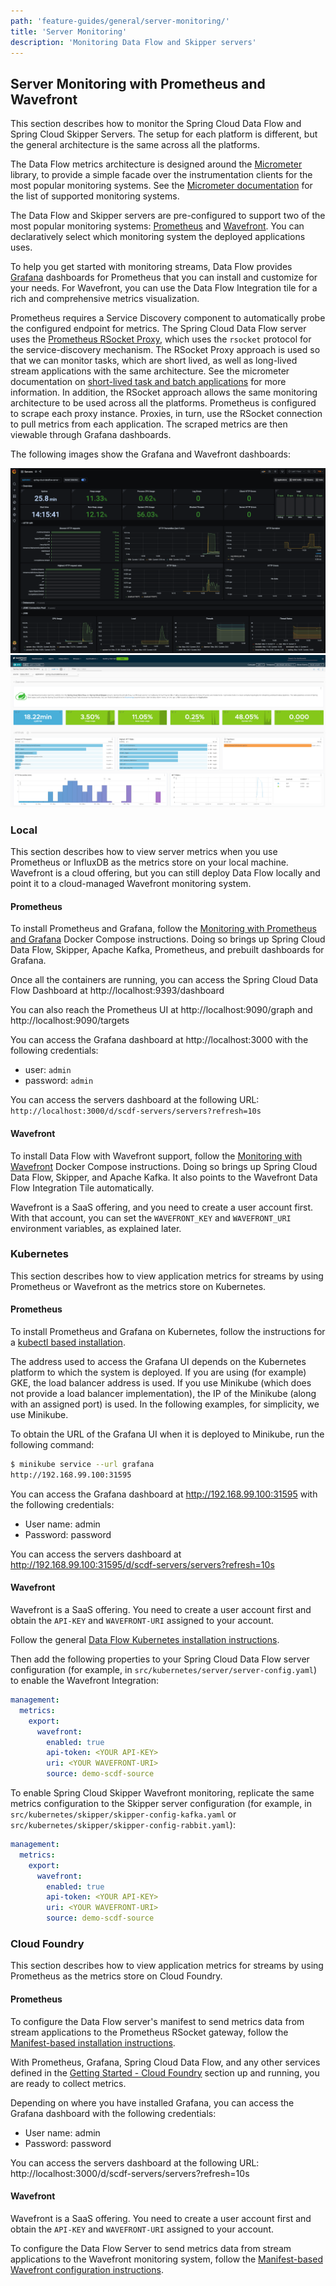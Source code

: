 ```yaml
---
path: 'feature-guides/general/server-monitoring/'
title: 'Server Monitoring'
description: 'Monitoring Data Flow and Skipper servers'
---
```


## Server Monitoring with Prometheus and Wavefront

This section describes how to monitor the Spring Cloud Data Flow and Spring Cloud Skipper Servers. The setup for each platform is different, but the general architecture is the same across all the platforms.

The Data Flow metrics architecture is designed around the [Micrometer](https://micrometer.io/) library, to provide a simple facade over the instrumentation clients for the most popular monitoring systems. See the [Micrometer documentation](https://micrometer.io/docs) for the list of supported monitoring systems.

The Data Flow and Skipper servers are pre-configured to support two of the most popular monitoring systems: [Prometheus](https://prometheus.io/) and [Wavefront](https://www.wavefront.com/). You can declaratively select which monitoring system the deployed applications uses.

To help you get started with monitoring streams, Data Flow provides [Grafana](https://grafana.com/) dashboards for Prometheus that you can install and customize for your needs. For Wavefront, you can use the Data Flow Integration tile for a rich and comprehensive metrics visualization.

<!--NOTE-->

Prometheus requires a Service Discovery component to automatically probe the configured endpoint for metrics. The Spring Cloud Data Flow server uses the [Prometheus RSocket Proxy](https://github.com/micrometer-metrics/prometheus-rsocket-proxy), which uses the `rsocket` protocol for the service-discovery mechanism. The RSocket Proxy approach is used so that we can monitor tasks, which are short lived, as well as long-lived stream applications with the same architecture. See the micrometer documentation on [short-lived task and batch applications](https://github.com/micrometer-metrics/prometheus-rsocket-proxy#support-for-short-lived-or-serverless-applications) for more information. In addition, the RSocket approach allows the same monitoring architecture to be used across all the platforms. Prometheus is configured to scrape each proxy instance. Proxies, in turn, use the RSocket connection to pull metrics from each application. The scraped metrics are then viewable through Grafana dashboards.

<!--END_NOTE-->

The following images show the Grafana and Wavefront dashboards:

![Grafana Servers Dashboard](images/SCDF-grafana-servers-dashboard.png)
![Wavefront Servers Dashboard](images/SCDF-wavefront-servers-dashboard.png)

### Local

This section describes how to view server metrics when you use Prometheus or InfluxDB as the metrics store on your local machine. Wavefront is a cloud offering, but you can still deploy Data Flow locally and point it to a cloud-managed Wavefront monitoring system.

<!--TABS-->

<!--Prometheus -->

#### Prometheus

To install Prometheus and Grafana, follow the [Monitoring with Prometheus and Grafana](%currentPath%/installation/local/docker-customize/#prometheus--grafana) Docker Compose instructions. Doing so brings up Spring Cloud Data Flow, Skipper, Apache Kafka, Prometheus, and prebuilt dashboards for Grafana.

Once all the containers are running, you can access the Spring Cloud Data Flow Dashboard at http://localhost:9393/dashboard

You can also reach the Prometheus UI at http://localhost:9090/graph and http://localhost:9090/targets

You can access the Grafana dashboard at http://localhost:3000 with the following credentials:

- user: `admin`
- password: `admin`

You can access the servers dashboard at the following URL: `http://localhost:3000/d/scdf-servers/servers?refresh=10s`

<!--Wavefront -->

#### Wavefront

To install Data Flow with Wavefront support, follow the [Monitoring with Wavefront](%currentPath%/installation/local/docker-customize/#wavefront) Docker Compose instructions. Doing so brings up Spring Cloud Data Flow, Skipper, and Apache Kafka. It also points to the Wavefront Data Flow Integration Tile automatically.

Wavefront is a SaaS offering, and you need to create a user account first. With that account, you can set the `WAVEFRONT_KEY` and `WAVEFRONT_URI` environment variables, as explained later.

<!--END_TABS-->

### Kubernetes

This section describes how to view application metrics for streams by using Prometheus or Wavefront as the metrics store on Kubernetes.

<!--TABS-->

<!--Prometheus -->

#### Prometheus

To install Prometheus and Grafana on Kubernetes, follow the instructions for a [kubectl based installation](%currentPath%/installation/kubernetes/kubectl/#deploy-prometheus-and-grafana).

<!--IMPORTANT-->

The address used to access the Grafana UI depends on the Kubernetes platform to which the system is deployed. If you are using (for example) GKE, the load balancer address is used. If you use Minikube (which does not provide a load balancer implementation), the IP of the Minikube (along with an assigned port) is used. In the following examples, for simplicity, we use Minikube.

<!--END_IMPORTANT-->

To obtain the URL of the Grafana UI when it is deployed to Minikube, run the following command:

```bash
$ minikube service --url grafana
http://192.168.99.100:31595
```

You can access the Grafana dashboard at http://192.168.99.100:31595 with the following credentials:

- User name: admin
- Password: password

You can access the servers dashboard at http://192.168.99.100:31595/d/scdf-servers/servers?refresh=10s

<!--Wavefront -->

#### Wavefront

Wavefront is a SaaS offering. You need to create a user account first and obtain the `API-KEY` and `WAVEFRONT-URI` assigned to your account.

Follow the general [Data Flow Kubernetes installation instructions](%currentPath%/installation/kubernetes/).

Then add the following properties to your Spring Cloud Data Flow server configuration (for example, in `src/kubernetes/server/server-config.yaml`) to enable the Wavefront Integration:

```yml
management:
  metrics:
    export:
      wavefront:
        enabled: true
        api-token: <YOUR API-KEY>
        uri: <YOUR WAVEFRONT-URI>
        source: demo-scdf-source
```

To enable Spring Cloud Skipper Wavefront monitoring, replicate the same metrics configuration to the Skipper server configuration (for example, in `src/kubernetes/skipper/skipper-config-kafka.yaml` or `src/kubernetes/skipper/skipper-config-rabbit.yaml`):

```yml
management:
  metrics:
    export:
      wavefront:
        enabled: true
        api-token: <YOUR API-KEY>
        uri: <YOUR WAVEFRONT-URI>
        source: demo-scdf-source
```

<!--END_TABS-->

### Cloud Foundry

This section describes how to view application metrics for streams by using Prometheus as the metrics store on Cloud Foundry.

<!--TABS-->

<!--Prometheus -->

#### Prometheus

To configure the Data Flow server's manifest to send metrics data from stream applications to the Prometheus RSocket gateway, follow the [Manifest-based installation instructions](%currentPath%/installation/cloudfoundry/cf-cli/#configuration-for-prometheus).

With Prometheus, Grafana, Spring Cloud Data Flow, and any other services defined in the [Getting Started - Cloud Foundry](%currentPath%/installation/cloudfoundry/cf-cli) section up and running, you are ready to collect metrics.

Depending on where you have installed Grafana, you can access the Grafana dashboard with the following credentials:

- User name: admin
- Password: password

You can access the servers dashboard at the following URL: http://localhost:3000/d/scdf-servers/servers?refresh=10s

<!--Wavefront -->

#### Wavefront

Wavefront is a SaaS offering. You need to create a user account first and obtain the `API-KEY` and `WAVEFRONT-URI` assigned to your account.

To configure the Data Flow Server to send metrics data from stream applications to the Wavefront monitoring system, follow the [Manifest-based Wavefront configuration instructions](%currentPath%/installation/cloudfoundry/cf-cli/#configuration-for-wavefront).

<!--END_TABS-->

